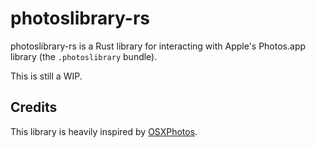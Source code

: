 # photoslibrary-rs

photoslibrary-rs is a Rust library for interacting with Apple's Photos.app library (the `.photoslibrary` bundle).

This is still a WIP.

## Credits

This library is heavily inspired by [OSXPhotos](https://github.com/RhetTbull/osxphotos).
